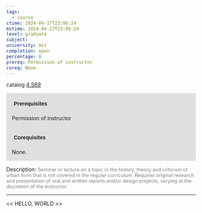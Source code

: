 ```yaml
---
tags:
  - course
ctime: 2024-04-17T23:06:24
mstime: 2024-04-17T23:06:24
level: graduate
subject: 
university: mit
completion: open
percentage: 0
prereq: Permission of instructor
coreq: None.
---
```


catalog [4.S69](http://student.mit.edu/catalog/m4f.html#4.S69)

<span style="display: block; padding: 15px; background-color: rgb(100, 100, 100, 0.2);"><font id="m_prereq3217_0" style="display: block; font-family: Arial, sans-serif; font-weight: bold; padding: 5px">Prerequisites</font><br><span id="prereq3217_0">Permission of instructor</span></span>
<span style="display: block; padding: 15px; background-color: rgb(100, 100, 100, 0.2);"><font id="m_coreq3217_0" style="display: block; font-family: Arial, sans-serif; font-weight: bold; padding: 5px">Corequisites</font><br><span id="coreq3217_0">None.</span></span>

<font style="">Description:</font>
<font style="color: grey; font-size: 0.8rem;">Seminar or lecture on a topic in the history, theory and criticism of urban form that is not covered in the regular curriculum. Requires original research and presentation of oral and written reports and/or design projects, varying at the discretion of the instructor.</font>



---

<< HELLO, WORLD >>

